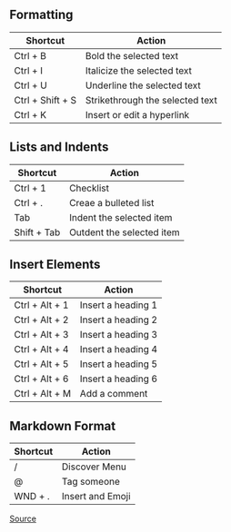 ## Formatting
| Shortcut          | Action                    |
| ----------------- | ------------------------- |
| Ctrl + B          | Bold the selected text    |
| Ctrl + I          | Italicize the selected text|
| Ctrl + U          | Underline the selected text|
| Ctrl + Shift + S  | Strikethrough the selected text |
| Ctrl + K          | Insert or edit a hyperlink|

## Lists and Indents
| Shortcut           | Action                      |
| ------------------ | --------------------------- |
| Ctrl + 1   | Checklist          |
| Ctrl + .   | Creae a bulleted list        |
| Tab                | Indent the selected item    |
| Shift + Tab        | Outdent the selected item   |

## Insert Elements
| Shortcut             | Action                     |
| -------------------- | -------------------------- |
| Ctrl + Alt + 1     | Insert a heading 1         |
| Ctrl + Alt + 2     | Insert a heading 2         |
| Ctrl + Alt + 3     | Insert a heading 3         |
| Ctrl + Alt + 4     | Insert a heading 4         |
| Ctrl + Alt + 5     | Insert a heading 5         |
| Ctrl + Alt + 6     | Insert a heading 6         |
| Ctrl + Alt + M           | Add a comment              |

## Markdown Format
| Shortcut             | Action                     |
| -------------------- | -------------------------- |
| /     | Discover Menu        |
| @     | Tag someone       |
| WND + .     | Insert and Emoji       |

[Source](https://support.microsoft.com/en-us/office/keyboard-shortcuts-for-microsoft-loop-134d4c99-d28a-4d03-a5c9-0d3000011433)

